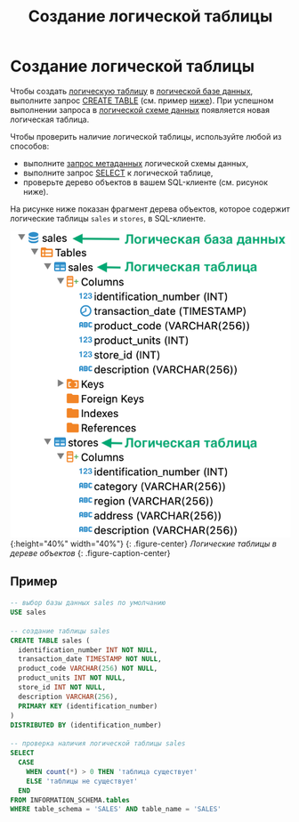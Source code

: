 ﻿---
layout: default
title: Создание логической таблицы
nav_order: 3
parent: Управление схемой данных
grand_parent: Работа с системой
has_children: false
---

# Создание логической таблицы

Чтобы создать [логическую таблицу](../../../Обзор_понятий_компонентов_и_связей/Основные_понятия/Логическая_таблица/Логическая_таблица.md) 
в [логической базе данных](../../../Обзор_понятий_компонентов_и_связей/Основные_понятия/Логическая_база_данных/Логическая_база_данных.md), 
выполните запрос [CREATE TABLE](../../../Справочная_информация/Запросы_SQLplus/CREATE_TABLE/CREATE_TABLE.md) 
(см. пример [ниже](#пример)). При успешном выполнении запроса в 
[логической схеме данных](../../../Обзор_понятий_компонентов_и_связей/Основные_понятия/Логическая_схема_данных/Логическая_схема_данных.md) 
появляется новая логическая таблица.

Чтобы проверить наличие логической таблицы, используйте любой из способов:
*   выполните [запрос метаданных](../Запрос_метаданных_логической_схемы/Запрос_метаданных_логической_схемы.md) 
    логической схемы данных,
*   выполните запрос [SELECT](../../../Справочная_информация/Запросы_SQLplus/SELECT/SELECT.md) к логической 
    таблице,
*   проверьте дерево объектов в вашем SQL-клиенте (см. рисунок ниже).

На рисунке ниже показан фрагмент дерева объектов, которое содержит логические таблицы `sales` и `stores`, 
в SQL-клиенте.

![](Логическая_таблица.png){:height="40%" width="40%"}
{: .figure-center}
*Логические таблицы в дереве объектов*
{: .figure-caption-center}

## Пример

```sql
-- выбор базы данных sales по умолчанию
USE sales

-- создание таблицы sales
CREATE TABLE sales (
  identification_number INT NOT NULL,
  transaction_date TIMESTAMP NOT NULL,
  product_code VARCHAR(256) NOT NULL,
  product_units INT NOT NULL,
  store_id INT NOT NULL,
  description VARCHAR(256),
  PRIMARY KEY (identification_number)
)
DISTRIBUTED BY (identification_number)

-- проверка наличия логической таблицы sales
SELECT
  CASE
    WHEN count(*) > 0 THEN 'таблица существует'
    ELSE 'таблицы не существует'
  END
FROM INFORMATION_SCHEMA.tables
WHERE table_schema = 'SALES' AND table_name = 'SALES'
```
